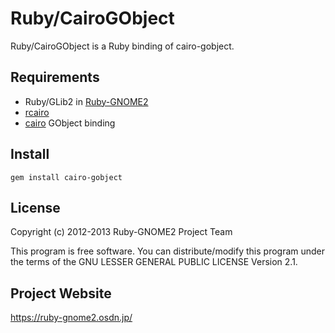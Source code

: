 # Ruby/CairoGObject

Ruby/CairoGObject is a Ruby binding of cairo-gobject.

## Requirements

* Ruby/GLib2 in
  [Ruby-GNOME2](https://ruby-gnome2.osdn.jp/)
* [rcairo](https://github.com/rcairo/rcairo)
* [cairo](http://cairographics.org/) GObject binding

## Install

    gem install cairo-gobject

## License

Copyright (c) 2012-2013 Ruby-GNOME2 Project Team

This program is free software. You can distribute/modify this program
under the terms of the GNU LESSER GENERAL PUBLIC LICENSE Version 2.1.

## Project Website

https://ruby-gnome2.osdn.jp/
